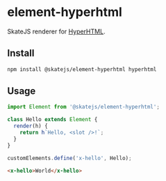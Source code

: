 # element-hyperhtml

SkateJS renderer for [HyperHTML](https://github.com/WebReflection/hyperHTML).

## Install

```sh
npm install @skatejs/element-hyperhtml hyperhtml
```

## Usage

```js
import Element from '@skatejs/element-hyperhtml';

class Hello extends Element {
  render(h) {
    return h`Hello, <slot />!`;
  }
}

customElements.define('x-hello', Hello);
```

```html
<x-hello>World</x-hello>
```
